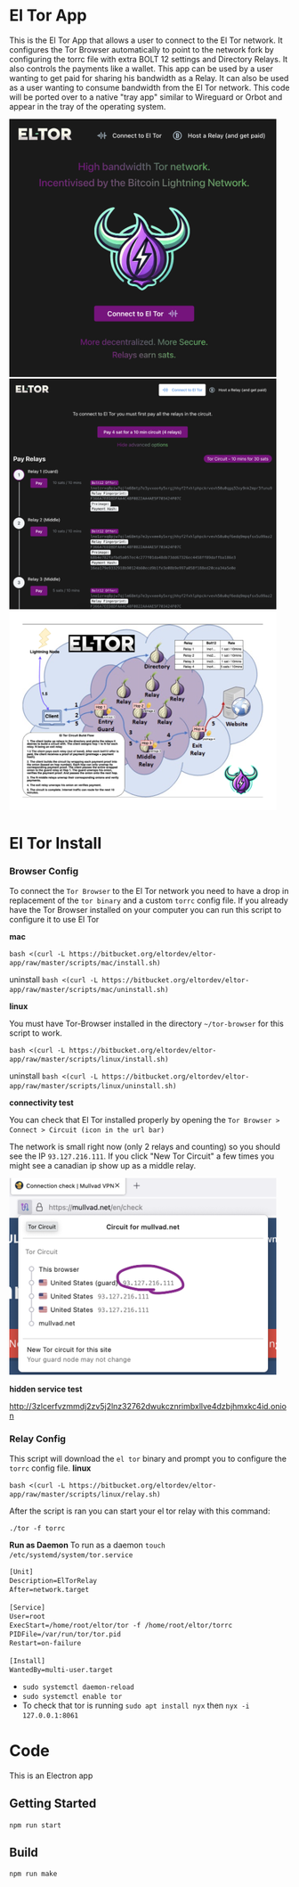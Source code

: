 # El Tor App

This is the El Tor App that allows a user to connect to the El Tor network. It configures the Tor Browser automatically to point to the network fork by configuring the torrc file with extra BOLT 12 settings and Directory Relays. It also controls the payments like a wallet. This app can be used by a user wanting to get paid for sharing his bandwidth as a Relay. It can also be used as a user wanting to consume bandwidth from the El Tor network.  This code will be ported over to a native "tray app" similar to Wireguard or Orbot and appear in the tray of the operating system. 

<div style="max-width: 480px; height: auto;">
    <img src="./src/assets/eltor-user.png" alt="Dash" width="480px"/>
    <img src="./src/assets/eltor-pay-relays.png" alt="Dash" width="480px"/>
    <img src="./src/assets/eltor-flow.png" alt="Dash" width="480px"/>
</div>

# El Tor Install

### Browser Config

To connect the `Tor Browser` to the El Tor network you need to have a drop in replacement of the `tor binary` and a custom `torrc` config file. If you
already have the Tor Browser installed on your computer you can run this script to configure it to use El Tor

**mac**
```
bash <(curl -L https://bitbucket.org/eltordev/eltor-app/raw/master/scripts/mac/install.sh)
```
uninstall
`bash <(curl -L https://bitbucket.org/eltordev/eltor-app/raw/master/scripts/mac/uninstall.sh)`

**linux**

You must have Tor-Browser installed in the directory `~/tor-browser` for this script to work.
```
bash <(curl -L https://bitbucket.org/eltordev/eltor-app/raw/master/scripts/linux/install.sh)
```
uninstall
`bash <(curl -L https://bitbucket.org/eltordev/eltor-app/raw/master/scripts/linux/uninstall.sh)`

**connectivity test**

You can check that El Tor installed properly by opening the `Tor Browser > Connect > Circuit (icon in the url bar)`

The network is small right now (only 2 relays and counting) so you should see the IP `93.127.216.111`. 
If you click "New Tor Circuit" a few times you might see a canadian ip show up as a middle relay.

<div style="max-width: 480px; height: auto;">
    <img src="./src/assets/circuit-check.png" alt="Dash" width="480px"/>
</div>

**hidden service test**

http://3zlcerfvzmmdj2zv5j2lnz32762dwukcznrimbxllve4dzbjhmxkc4id.onion

### Relay Config
This script will download the `el tor` binary and prompt you to configure the `torrc` config file.
**linux**
```
bash <(curl -L https://bitbucket.org/eltordev/eltor-app/raw/master/scripts/linux/relay.sh)
```
After the script is ran you can start your el tor relay with this command:
```
./tor -f torrc
```

**Run as Daemon**
To run as a daemon
`touch /etc/systemd/system/tor.service`
```
[Unit]
Description=ElTorRelay
After=network.target

[Service]
User=root
ExecStart=/home/root/eltor/tor -f /home/root/eltor/torrc
PIDFile=/var/run/tor/tor.pid
Restart=on-failure

[Install]
WantedBy=multi-user.target
```
- `sudo systemctl daemon-reload`
- `sudo systemctl enable tor`
- To check that tor is running `sudo apt install nyx` then `nyx -i 127.0.0.1:8061`

# Code

This is an Electron app

## Getting Started

```
npm run start
```

## Build

```
npm run make
```